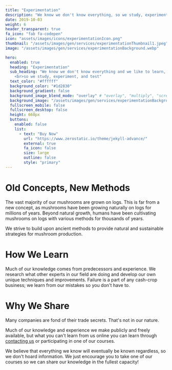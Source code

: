 ```yaml
---
title: "Experimentation"
description: "We know we don't know everything, so we study, experiment, and test"
date: 2019-10-03
weight: 6
header_transparent: true
fa_icon: "fab fa-codepen"
icon: "assets/images/icons/experimentationIcon.png"
thumbnail: "/assets/images/gen/services/experimentationThumbnail1.jpeg" #change to webp later
image: "/assets/images/gen/services/experimentationBackground.webp"

hero:
  enabled: true
  heading: "Experimentation"
  sub_heading: "We know we don't know everything and we like to learn, 
    <br>so we study, experiment, and test"
  text_color: "#ffffff"
  background_color: "#1d2830"
  background_gradient: false
  background_image_blend_mode: "overlay" # "overlay", "multiply", "screen"
  background_image: "/assets/images/gen/services/experimentationBackground.webp"
  fullscreen_mobile: false
  fullscreen_desktop: false
  height: 660px
  buttons:
    enabled: false
    list:
      - text: "Buy Now"
        url: "https://www.zerostatic.io/theme/jekyll-advance/"
        external: true
        fa_icon: false
        size: large
        outline: false
        style: "primary"
---
```


# Old Concepts, New Methods

The vast majority of our mushrooms are grown on logs. This is far from a new concept, as mushrooms have been growing naturally on logs for millions of years. Beyond natural growth, humans have been cultivating mushrooms on logs with various methods for thousands of years.

We strive to build upon ancient methods to provide natural and sustainable strategies for mushroom production.

# How We Learn

Much of our knowledge comes from predecessors and experience. We research what other experts in our field are doing and develop our own unique techniques and improvements. Failure is a part of any cash-crop business; we learn from our mistakes so you don't have to.

# Why We Share

Many companies are fond of their trade secrets. That's not in our nature.

Much of our knowledge and experience we make publicly and freely available, but what you can't learn from us online you can learn through [contacting us](/contact) or participating in one of our courses.

We believe that everything we know will eventually be known regardless, so we don't hoard information. We just encourage you to take one of our courses so we can share our knowledge in the fullest capacity!

<!-- Web design encompasses many different skills and disciplines in the production and maintenance of websites.

Often many individuals will work in teams covering different aspects of the design process, although some designers will cover them all. Web design partially overlaps web engineering in the broader scope of web development.

## What is Web Design?

User experience is about how a user interacts with, and experiences, a particular product, system or service. As a UX designer, you should consider the Why, What and How of product use.

{% include framework/shortcodes/figure.html src="/assets/images/gen/content/content-1.webp" title="Steve Francia" caption="Designing in Figma" alt="Photo of designing a website in Figma" link="https://figma.com" target="_blank" %}

## Front-end Development

The What addresses the things people can do with a product—its functionality. Finally, the How relates to the design of functionality in an accessible and aesthetically pleasant way. UX designers start with the Why before determining the What and then, finally, the How in order to create products that users can form meaningful experiences with. In software designs, you will need to ensure the product’s “substance” comes through an existing device and offers a seamless, fluid experience.

> As a UX designer, you should consider the Why, What and How of product use.

Web designers are expected to have an awareness of usability and if their role involves creating markup then they are also expected to be up to date with web accessibility guidelines.

## Design Systems

A Design System is a set of interconnected patterns and shared practices coherently organized to aid in digital product design and development of products such as apps or websites.

{% include framework/shortcodes/youtube.html id='2M6dJ2Uynhg' %}

## Process

There are two primary jobs involved in creating a website: the web designer and web developer, who often work closely together on a website. The web designers are responsible for the visual aspect, which includes the layout, coloring and typography of a web page.

- User experience research
- Visual design and illustration
- Programming and coding

![Design In Figma](/assets/images/gen/content/content-2.webp)

Web designers will also have a working knowledge of markup languages such as HTML and CSS, although the extent of their knowledge will differ from one web designer to another. -->
